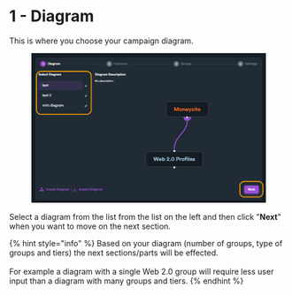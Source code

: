 # 1 - Diagram

This is where you choose your campaign diagram.&#x20;

<figure><img src="../../../.gitbook/assets/campaign - diagram.jpg" alt=""><figcaption></figcaption></figure>

Select a diagram from the list from the list on the left and then click "**Next**" when you want to move on the next section.

{% hint style="info" %}
Based on your diagram (number of groups, type of groups and tiers) the next sections/parts will be effected.\
\
For example a diagram with a single Web 2.0 group will require less user input than a diagram with many groups and tiers.
{% endhint %}

